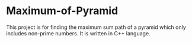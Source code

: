 # Maximum-of-Pyramid
This project is for finding the maximum sum path of a pyramid which only includes non-prime numbers. It is written in C++ language.
